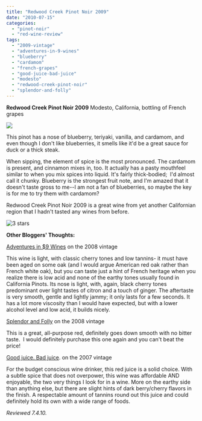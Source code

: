 ```yaml
---
title: "Redwood Creek Pinot Noir 2009"
date: "2010-07-15"
categories:
  - "pinot-noir"
  - "red-wine-review"
tags:
  - "2009-vintage"
  - "adventures-in-9-wines"
  - "blueberry"
  - "cardamom"
  - "french-grapes"
  - "good-juice-bad-juice"
  - "modesto"
  - "redwood-creek-pinot-noir"
  - "splendor-and-folly"
---
```


**Redwood Creek Pinot Noir 2009** Modesto, California, bottling of French grapes

![](http://www.rebeccagomezfarrell.com/gourmez/photos/redwoodcreekpinot.jpg)

This pinot has a nose of blueberry, teriyaki, vanilla, and cardamom, and even though I don't like blueberries, it smells like it'd be a great sauce for duck or a thick steak.

When sipping, the element of spice is the most pronounced. The cardamom is present, and cinnamon mixes in, too. It actually has a pasty mouthfeel similar to when you mix spices into liquid. It's fairly thick-bodied;  I'd almost call it chunky. Blueberry is the strongest fruit note, and I'm amazed that it doesn't taste gross to me--I am not a fan of blueberries, so maybe the key is for me to try them with cardamom?

Redwood Creek Pinot Noir 2009 is a great wine from yet another Californian region that I hadn't tasted any wines from before.




<div class="caption">

![3 stars](http://s3.amazonaws.com/thegourmez-wpmedia/2009/02/rating_avocado1.gif "rating_avocado1")</div>
  **Other Bloggers' Thoughts:**

[Adventures in $9 Wines](http://www.ninebuckwines.com/2009/12/2008-redwood-creek-pinot-noir.html) on the 2008 vintage

This wine is light, with classic cherry tones and low tannins- it must have been aged on some oak (and I would argue American red oak rather than French white oak), but you can taste just a hint of French heritage when you realize there is low acid and none of the earthy tones usually found in California Pinots. Its nose is light, with, again, black cherry tones predominant over light tastes of citron and a touch of ginger. The aftertaste is very smooth, gentle and lightly jammy; it only lasts for a few seconds. It has a lot more viscosity than I would have expected, but with a lower alcohol level and low acid, it builds nicely.

[Splendor and Folly](http://www.splendorandfolly.com/food/cheapskate-wine-review-redwood-creek-pinot-noir-2008) on the 2008 vintage

This is a great, all-purpose red, definitely goes down smooth with no bitter taste.  I would definitely purchase this one again and you can't beat the price!

[Good juice. Bad juice](http://goodjuicebadjuice.com/wordpress/?p=378). on the 2007 vintage

For the budget conscious wine drinker, this red juice is a solid choice. With a subtle spice that does not overpower, this wine was affordable AND enjoyable, the two very things I look for in a wine. More on the earthy side than anything else, but there are slight hints of dark berry/cherry flavors in the finish. A respectable amount of tannins round out this juice and could definitely hold its own with a wide range of foods.

_Reviewed 7.4.10._

